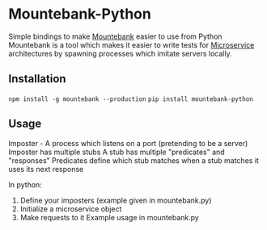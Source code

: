 # Mountebank-Python
Simple bindings to make [Mountebank](http://www.mbtest.org) easier to use from Python
Mountebank is a tool which makes it easier to write tests for [Microservice](http://martinfowler.com/articles/microservices.html) architectures by spawning processes which imitate servers locally.

## Installation
`npm install -g mountebank --production`
`pip install mountebank-python`

## Usage

Imposter - A process which listens on a port (pretending to be a server)
Imposter has multiple stubs
A stub has multiple "predicates" and "responses"
Predicates define which stub matches
when a stub matches it uses its next response

In python:
1. Define your imposters (example given in mountebank.py)
2. Initialize a microservice object
3. Make requests to it
Example usage in mountebank.py 
